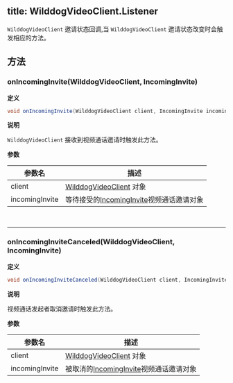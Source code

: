 title: WilddogVideoClient.Listener
---

`WilddogVideoClient` 邀请状态回调,当 `WilddogVideoClient` 邀请状态改变时会触发相应的方法。

## 方法

### onIncomingInvite(WilddogVideoClient, IncomingInvite)

**定义**   

```java
void onIncomingInvite(WilddogVideoClient client, IncomingInvite incomingInvite)
```

**说明**

`WilddogVideoClient` 接收到视频通话邀请时触发此方法。

**参数**

| 参数名 | 描述 |
|---|---|
|client|[WilddogVideoClient](/api/video/android/wilddog-video-client.html) 对象|
|incomingInvite|等待接受的[IncomingInvite](/api/video/android/incoming-invite.html)视频通话邀请对象|

</br>

---

### onIncomingInviteCanceled(WilddogVideoClient, IncomingInvite)

**定义**   

```java
void onIncomingInviteCanceled(WilddogVideoClient client, IncomingInvite incomingInvite)
```

**说明**

视频通话发起者取消邀请时触发此方法。

**参数**

| 参数名 | 描述 |
|---|---|
|client|[WilddogVideoClient](/api/video/android/wilddog-video-client.html) 对象|
|incomingInvite|被取消的[IncomingInvite](/api/video/android/incoming-invite.html)视频通话邀请对象|

